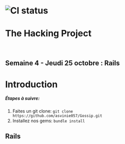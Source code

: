 # ![CI status](http://oi68.tinypic.com/ngf2uo.jpg)    
#  The Hacking Project
<br/>
<h2>Semaine 4 - Jeudi 25 octobre : Rails</h2>

<body>

<h1>Introduction</h1>

<h5>
 Étapes à suivre:
 </h5>
<ol>
 <li>Faites un git clone: <code>git clone https://github.com/asvinie057/Gossip.git</code></li>
 <li>Installez nos gems: <code>bundle install</code></li>

</ol>

<h2>Rails</h2>

</body>
